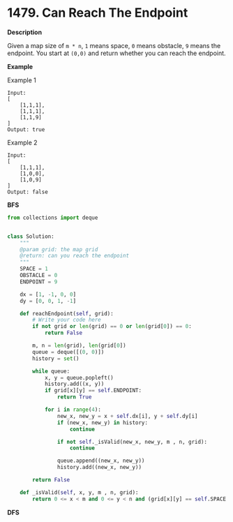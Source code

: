 # 1479. Can Reach The Endpoint

**Description**

Given a map size of `m * n`, `1` means space, `0` means obstacle, `9` means the endpoint. You start at `(0,0)` and return whether you can reach the endpoint.

**Example**

Example 1

```
Input: 
[
	[1,1,1],
	[1,1,1],
	[1,1,9]
]
Output: true
```


Example 2

```
Input: 
[
	[1,1,1],
	[1,0,0],
	[1,0,9]
]
Output: false
```

**BFS**

```python
from collections import deque


class Solution:
    """
    @param grid: the map grid
    @return: can you reach the endpoint
    """
    SPACE = 1
    OBSTACLE = 0
    ENDPOINT = 9

    dx = [1, -1, 0, 0]
    dy = [0, 0, 1, -1]

    def reachEndpoint(self, grid):
        # Write your code here
        if not grid or len(grid) == 0 or len(grid[0]) == 0:
            return False

        m, n = len(grid), len(grid[0])
        queue = deque([(0, 0)])
        history = set()

        while queue:
            x, y = queue.popleft()
            history.add((x, y))
            if grid[x][y] == self.ENDPOINT:
                return True

            for i in range(4):
                new_x, new_y = x + self.dx[i], y + self.dy[i]
                if (new_x, new_y) in history:
                    continue

                if not self._isValid(new_x, new_y, m , n, grid):
                    continue

                queue.append((new_x, new_y))
                history.add((new_x, new_y))

        return False

    def _isValid(self, x, y, m , n, grid):
        return 0 <= x < m and 0 <= y < n and (grid[x][y] == self.SPACE or grid[x][y] == self.ENDPOINT)
```


**DFS**



